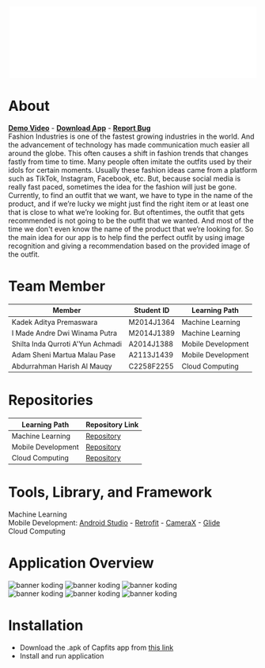 <p align="center">
<img alt="banner koding" align="center" src="https://github.com/Ayam-Goreng-Enak/.github/blob/main/profile/capfits%20logo.png">
</p>

# About
**[Demo Video](https://drive.google.com/file/d/1ucqhN7NXnOv2E-HjTrIVXIPn5Zl0KJfv/view?usp=sharing)** - <a href="https://drive.google.com/file/d/1wB3_ZNDDJStlfH9ze2Of3fUCCbDJIOY3/view?usp=sharing"><strong>Download App</strong></a> - <a href="soon"><strong>Report Bug</strong></a><br>
Fashion Industries is one of the fastest growing industries in the world. And the advancement of technology has made communication much easier all around the globe. This often causes a shift in fashion trends that changes fastly from time to time. Many people often imitate the outfits used by their idols for certain moments. Usually these fashion ideas came from a platform such as TikTok, Instagram, Facebook, etc. But, because social media is really fast paced, sometimes the idea for the fashion will just be gone. Currently, to find an outfit that we want, we have to type in the name of the product, and if we’re lucky we might just find the right item or at least one that is close to what we’re looking for. But oftentimes, the outfit that gets recommended is not going to be the outfit that we wanted. And most of the time we don't even know the name of the product that we’re looking for. So the main idea for our app is to help find the perfect outfit by using image recognition and giving a recommendation based on the provided image of the outfit.

# Team Member
| Member                            | Student ID | Learning Path      |
| --------------------------------- | ---------- | ------------------ | 
| Kadek Aditya Premaswara           | M2014J1364 | Machine Learning   | 
| I Made Andre Dwi Winama Putra     | M2014J1389 | Machine Learning   |
| Shilta Inda Qurroti A'Yun Achmadi | A2014J1388 | Mobile Development |
| Adam Sheni Martua Malau Pase      | A2113J1439 | Mobile Development |
| Abdurrahman Harish Al Mauqy       | C2258F2255 | Cloud Computing    |

# Repositories
| Learning Path      | Repository Link                                              | 
| ------------------ | ------------------------------------------------------------ |  
| Machine Learning   | [Repository](https://github.com/capfits-id/capfits-mobile)   | 
| Mobile Development | [Repository](https://github.com/capfits-id/capfits-mobile)   |                                 
| Cloud Computing    | [Repository](https://github.com/capfits-id/localhostBackend) | 

# Tools, Library, and Framework
Machine Learning
<br>
Mobile Development: [Android Studio](https://developer.android.com/studio?hl=id&gclid=CjwKCAjwnZaVBhA6EiwAVVyv9JSS0SEEJd47FseFLnMhrv_HtIG1YPXjmly84xfm0ehY0eixI0hkJBoC5AYQAvD_BwE&gclsrc=aw.ds) - [Retrofit](https://square.github.io/retrofit/) - [CameraX](https://developer.android.com/training/camerax?hl=id) - [Glide](https://github.com/bumptech/glide)
<br>
Cloud Computing

# Application Overview
<p>
<img alt="banner koding" width="200px" src="https://media.giphy.com/media/8hXwXbL9nneSaoy3AZ/giphy.gif">
<img alt="banner koding" width="200px" src="https://media.giphy.com/media/kylgzxBJ914B4tjMXL/giphy.gif">
<img alt="banner koding" width="200px" src="https://media.giphy.com/media/2GH6AUDgZjj9dRJwxK/giphy.gif"><br>
<img alt="banner koding" width="200px" src="https://media.giphy.com/media/9Htxg7Zd49Ru5c1Eaj/giphy.gif">
<img alt="banner koding" width="200px" src="https://media.giphy.com/media/PwfZrumrYuEWtKjlN3/giphy.gif">
<img alt="banner koding" width="200px" src="https://media.giphy.com/media/7IvN6IZBPDCUId2f20/giphy.gif"> 
</p>

# Installation
- Download the .apk of Capfits app from [this link](https://drive.google.com/file/d/1wB3_ZNDDJStlfH9ze2Of3fUCCbDJIOY3/view?usp=sharing)
- Install and run application
